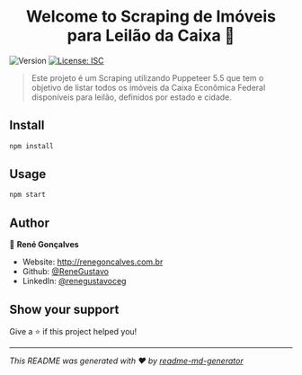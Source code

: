 <h1 align="center">Welcome to Scraping de Imóveis para Leilão da Caixa 👋</h1>
<p>
  <img alt="Version" src="https://img.shields.io/badge/version-1.0.0-blue.svg?cacheSeconds=2592000" />
  <a href="#" target="_blank">
    <img alt="License: ISC" src="https://img.shields.io/badge/License-ISC-yellow.svg" />
  </a>
</p>

> Este projeto é um Scraping utilizando Puppeteer 5.5 que tem o objetivo de listar todos os imóveis da Caixa Econômica Federal disponíveis para leilão, definidos por estado e cidade.

## Install

```sh
npm install
```

## Usage

```sh
npm start
```

## Author

👤 **René Gonçalves**

* Website: http://renegoncalves.com.br
* Github: [@ReneGustavo](https://github.com/ReneGustavo)
* LinkedIn: [@renegustavoceg](https://linkedin.com/in/renegustavoceg)

## Show your support

Give a ⭐️ if this project helped you!

***
_This README was generated with ❤️ by [readme-md-generator](https://github.com/kefranabg/readme-md-generator)_